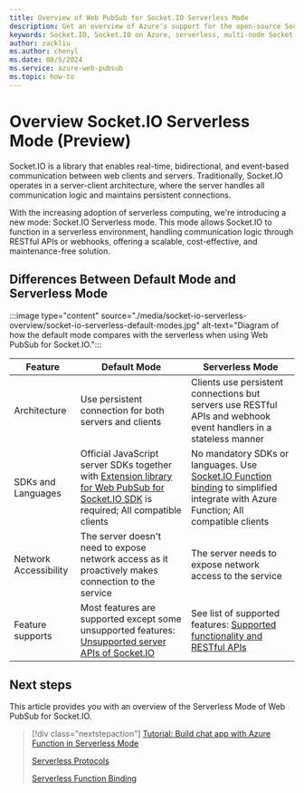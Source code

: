 ```yaml
---
title: Overview of Web PubSub for Socket.IO Serverless Mode
description: Get an overview of Azure's support for the open-source Socket.IO library on serverless mode.
keywords: Socket.IO, Socket.IO on Azure, serverless, multi-node Socket.IO, scaling Socket.IO, socketio, azure socketio
author: zackliu
ms.author: chenyl
ms.date: 08/5/2024
ms.service: azure-web-pubsub
ms.topic: how-to
---
```


# Overview Socket.IO Serverless Mode (Preview)

Socket.IO is a library that enables real-time, bidirectional, and event-based communication between web clients and servers. Traditionally, Socket.IO operates in a server-client architecture, where the server handles all communication logic and maintains persistent connections.

With the increasing adoption of serverless computing, we're introducing a new mode: Socket.IO Serverless mode. This mode allows Socket.IO to function in a serverless environment, handling communication logic through RESTful APIs or webhooks, offering a scalable, cost-effective, and maintenance-free solution.

## Differences Between Default Mode and Serverless Mode

:::image type="content" source="./media/socket-io-serverless-overview/socket-io-serverless-default-modes.jpg" alt-text="Diagram of how the default mode compares with the serverless when using Web PubSub for Socket.IO.":::

| Feature | Default Mode | Serverless Mode |
|------------|------------|------------|
|Architecture|Use persistent connection for both servers and clients | Clients use persistent connections but servers use RESTful APIs and webhook event handlers in a stateless manner|
|SDKs and Languages| Official JavaScript server SDKs together with [Extension library for Web PubSub for Socket.IO SDK](https://www.npmjs.com/package/@azure/web-pubsub-socket.io) is required; All compatible clients|No mandatory SDKs or languages. Use [Socket.IO Function binding](https://www.nuget.org/packages/Microsoft.Azure.WebJobs.Extensions.WebPubSubForSocketIO) to simplified integrate with Azure Function; All compatible clients|
|Network Accessibility| The server doesn't need to expose network access as it proactively makes connection to the service|The server needs to expose network access to the service|
|Feature supports|Most features are supported except some unsupported features: [Unsupported server APIs of Socket.IO](./socketio-supported-server-apis.md)|See list of supported features: [Supported functionality and RESTful APIs](./socket-io-serverless-protocol.md#supported-functionality-and-restful-apis)|

## Next steps

This article provides you with an overview of the Serverless Mode of Web PubSub for Socket.IO.

> [!div class="nextstepaction"]
> [Tutorial: Build chat app with Azure Function in Serverless Mode](./socket-io-serverless-tutorial.md)
>
> [Serverless Protocols](./socket-io-serverless-protocol.md)
>
> [Serverless Function Binding](./socket-io-serverless-function-binding.md)

